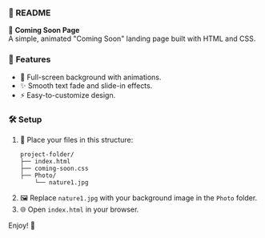 ### 📄 README

🚀 **Coming Soon Page**  
A simple, animated "Coming Soon" landing page built with HTML and CSS.

### 📁 **Features**
- 🎨 Full-screen background with animations.
- ✨ Smooth text fade and slide-in effects.
- ⚡ Easy-to-customize design.

### 🛠️ **Setup**
1. 📂 Place your files in this structure:
   ```
   project-folder/
   ├── index.html
   ├── coming-soon.css
   ├── Photo/
       └── nature1.jpg
   ```
2. 🖼️ Replace `nature1.jpg` with your background image in the `Photo` folder.
3. 🌐 Open `index.html` in your browser.

Enjoy! 🎉
